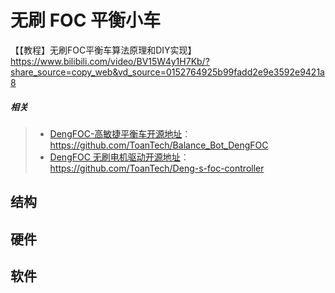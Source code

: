 # 无刷 FOC 平衡小车

【【教程】无刷FOC平衡车算法原理和DIY实现】 https://www.bilibili.com/video/BV15W4y1H7Kb/?share_source=copy_web&vd_source=0152764925b99fadd2e9e3592e9421a8

##### 相关

> - [DengFOC-高敏捷平衡车开源地址](https://github.com/ToanTech/Balance_Bot_DengFOC)：https://github.com/ToanTech/Balance_Bot_DengFOC
> - [DengFOC 无刷电机驱动开源地址](https://github.com/ToanTech/Deng-s-foc-controller)：https://github.com/ToanTech/Deng-s-foc-controller

## 结构



## 硬件



## 软件









